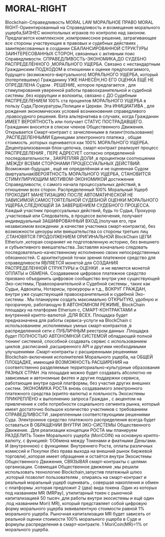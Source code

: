 # MORAL-RIGHT
Blockchain-Справедливость
MORAL LAW         МОРАЛЬНОЕ ПРАВО        MORAL RIGHT-Ориентированный на Справедливость и возмещение морального ущерба,БИЗНЕС монопольных играков по контролю над законом.                                                                                                                                          
Предлагается комплексное ,компромиссное решение, затрагивающее все стороны участвующие в правовых и судебных действиях , заинтересованных в создании СБАЛАНСИРОВАННОЙ СТРУКТУРЫ ЗАИНТЕРЕСОВАННЫХ СТОРОН, связанных с активным поис  Справедливости.
СПРАВЕДЛИВОСТЬ-ЭКОНОМИКА,ДО СУДЕБНО РАСПРЕДЕЛЁННОГО ,МОРАЛЬНОГО УЩЕРБА.
Связано с нестандартным Гражданским ПОДХОДОМ  в отношении к оценке предполагаемого, будущего (возможного-виртуального)   МОРАЛЬНОГО УЩЕРБА, который (потерпевшему) Гражданину УЖЕ НАНЕСЁН,НО ЕГО ОЦЕНКА ЕЩЁ НЕ ОПРЕДЕЛЕНА Судом .
РЕШЕНИЕ, которое предлагается , для стимулирования уверенной работы правоохранительной и судебной системы ,без коррупции и волокиты, связано с  ДО Судебным РАСПРЕДЕЛЕНИЕМ 100% ста процентов  МОРАЛЬНОГО УЩЕРБА в пользу  Суда,Прокуратуры,Полиции и Церкви.
Эта ИНИЦИАТИВА , для рождения экономических условий возникновения справедливого ,правосудного решения.
Вэта альтернатива в случаях, когда Гражданин   ИМЕЕТ ВЕРОЯТНОСТЬ или получает СТАТУС ПОСТРАДАВШЕГО.
Гражданин вносится в списки членов Общественного Движения.
Открывается Смарт-контракт с зачисленными в лизинг(пользование) ,РАСПЕДЕЛЕННЫМИ Единицами электронного платежа , общая стоимость ,которых оценивается как 100% МОРАЛЬНОГО УЩЕРБА. Децентрализованная блок-цепочка, смарт-контракт реализует процесс РАСПРЕДЕЛЕНИЯ  ,  ПЕРЕ АДРЕСУЕТ согласно определенной последовательности , ЗАКРЕПЛЯЯ ДОЛИ ,в процентном соотношении ,МЕЖДУ ВСЕМИ СТОРОНАМИ ПРОЦЕССУАЛЬНЫХ ДЕЙСТВИЙ.
Возможная-будущая , ещё не определённая и не оцененная Судом (виртуальная)ВЕРОЯТНОСТЬ МОРАЛЬНОГО УЩЕРБА, СТАНОВИТСЯ СТИМУЛИРУЮЩИМ МОТИВОМ-ЭКОНОМИКОЙ достижения Справедливости, с самого начала процессуальных действий, в отношении всех сторон.
Распределенный 100% Моральный Ущерб ПРОХОДИТ МАНЕТИЗАЦИЮ ПОСЛЕ АВТОМАТИЧЕСКОЙ НЕ ЗАВИСИМОЙ,САМОСТОЯТЕЛЬНОЙ СУДЕБНОЙ ОЦЕНКИ МОРАЛЬНОГО УЩЕРБА,СЛЕДУЮЩЕЙ ЗА ЗАВЕРШЕНИЕМ СУДЕБНОГО ПРОЦЕССА.
Каждый участник процессуальных действий, будь то Судья, Прокурор ,участковый или Следователь, в процессе включения, получают индивидуальный ЗАШИФРОВАННЫЙ ВХОД,(получая его, при независимом вхождении ,в качестве участника смарт-контракта), без возможности цензуры или вмешательства со стороны третьих лиц ,СТАНОВЯТСЯ ПРОДОЛЖЕНИЕМ ОРИГИНАЛЬНОЙ BlockChain ЦЕПИ Etherium ,которая сохраняет не подготовленную историю, без внешнего и субъективного вмешательства..Заставляя изначально следовать последовательно-качественному исполнению своих непосредственных обязанностей.
С архитектурной точки зрения платежное средство  для справедливости ЯВЛЯЕТСЯ монетой для  СОЗДАНИЯ РАСПРЕДЕЛЕННОЙ СТРУКТУРЫ и ОЦЕНКИ . и не является монетой ОПЛАТЫ и ОБМЕНА. Создаваемое цифровое платежное средство призвано объединить цифровое сообщество внутри уже существующей Эко-системы, Правоохранительной и Судебной системы , таких как Судьи, Адвокаты, Нотарисы, прокуроры и т.д., ВОКРУГ ГРАЖДАН, внутри уже существующей правоохранительной и судебной Эко-системы .
Мы планируем создать максимально ОТКРЫТУЮ, удобную и прозрачную, работающую В АВТОНОМНОМ РЕЖИМЕ, BlockChain площадку на платформе Etherium с, СМАРТ-КОНТРАКТАМИ и внутренней крипто-валютой ,ДЛЯ ВСЕХ. Площадка будет предназначена для работы сервиса-услуги на BlockChain с использованием ,исполняемых умных смарт-контрактов ,в распределенной сети с ПУБЛИЧНЫМ реестром данных .Площадка будет ПОЛНОСТЬЮ АВТОНОМНОЙ СИСТЕМОЙ обладающей полной тюнинг системой, способной создавать сервис с использованием циклов ,расписаний ,расширенного API и другими необходимыми улучшениями .Смарт-контракты с расширенными решениями Blockchain-включения исполнителей Морального ущерба, на ОБЩЕЙ ПЛОЩАДКЕ, имеющей ВОЗМОЖНОСТЬ РАСШИРЕНИЯ на соответственно разделяемые территориально-культурные образования РАЗНЫХ СТРАН .На площадке можно будет создавать абсолютно не зависимые и автономные физтех и другие поддержки сервиса, работающие внутри одной платформы, без участия других внешних систем.
ЭКОНОМИКА РОСТА вновь создаваемого электронного платежного средства (крипто-валюты) и лояльность Экосистемы ПРИКРЕПЛЁНО к выполнению запроса Граждан , с акцентом на привлечение к себе потребности социального сегмента рынка, который имеет достаточно большое количество участников с требованием СПРАВЕДЛИВОСТИ ,закрепленным соответствующими решениями Суда.
Электронное  средство платежного распределения всегда будет оставаться В ОБРАЩЕНИИ ВНУТРИ ЭКО-СИСТЕМЫ Общественного Движения.
.Для реализации концепции РОСТА мы планируем РАЗДЕЛИТЬ Токен Морального ущерба (MoriCOIN) на основную крипто-валюту, c функцией: 1)Обмена между Токенами и фиатными Деньгами. И (внутреннюю)  с функциями: Внутреннего Роста, оплаты различных комиссий и Покупки (без права выхода на внешний рынок биржевой торговли).,которая имеет обращение и остаётся внутри Экосистемы Общественного Движения, СВЯЗЫВАЯ смарт-контракты с целями организации.
Совмещая  Общественное движение ,мы  решили использовать технологию Blockchain,запустив  платежный шлюз ,который позволит пользователям  ,  опираясь  на смарт-контракт и реальный моральный ущерб оценивать , совершая накопления и обмен  с  платформы ,которая предложит 2 (два) вида токена .Один из которых  под названием  MR (MRPay), утилитарный токен с рыночной капитализацией 50 тысяч ,для работы внутри экосистемы и ещё один ,под названием Mori( MR), который представляет собой цифровую форму морального ущерба эквивалентную стоимости равной 1% морального ущерба. Рыночная капитализация MR будет зависеть от реальной оценки стоимости 100% морального ущерба в Суде и формулы распределения в смарт-контракте. 1 MoriСoin(MR)=1% от морального ущерба.                  
